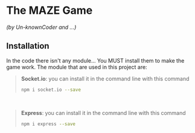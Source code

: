 # The MAZE Game
_(by Un-knownCoder and ...)_

## Installation
In the code there isn't any module... You MUST install them to make the game work.
The module that are used in this project are:
<br>

>**Socket.io**: you can install it in the command line with this command
>```bash
>npm i socket.io --save
>```
<br>


>**Express**: you can install it in the command line with this command
>```bash
>npm i express --save
>```
